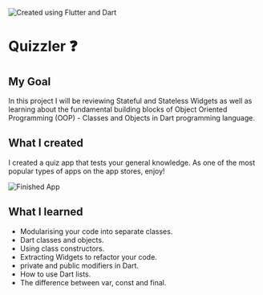 ![Created using Flutter and Dart](https://user-images.githubusercontent.com/69623904/165602897-c71228c4-e392-4a3a-88d3-454b451135d1.png)


# Quizzler ❓

## My Goal

In this project I will be reviewing Stateful and Stateless Widgets as well as learning about the fundamental building blocks of Object Oriented Programming (OOP) - Classes and Objects in Dart programming language. 


## What I created

I created a quiz app that tests your general knowledge. As one of the most popular types of apps on the app stores, enjoy!

![Finished App]("https://drive.google.com/file/d/11_lPZmP7FHh-EckiNwSLpUNCCLL7APex/view?usp=sharing")

## What I learned

- Modularising your code into separate classes.
- Dart classes and objects.
- Using class constructors.
- Extracting Widgets to refactor your code.
- private and public modifiers in Dart.
- How to use Dart lists.
- The difference between var, const and final.
